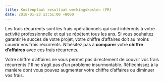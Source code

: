 ```yaml
---
title: Kostenplaat resultaat werkingskosten (FR)
date: 2018-01-23 13:51:00 +0000
---
```

Les frais récurrents sont les frais opérationnels qui sont inhérents à votre activité professionnelle et qui se répètent tous les ans. Si vous souhaitez garantir le succès de votre projet, votre chiffre d’affaires doit au moins couvrir vos frais récurrents. N’hésitez pas à **comparer** votre **chiffre d’affaires** avec ces frais récurrents.

Votre chiffre d’affaires ne vous permet pas directement de couvrir vos frais récurrents ? Il ne s’agit pas d’un problème insurmontable. Réfléchissez à la manière dont vous pouvez augmenter votre chiffre d’affaires ou diminuer vos frais.
